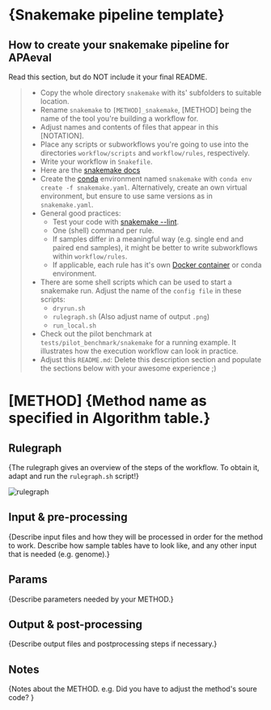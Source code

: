 # {Snakemake pipeline template}

## How to create your snakemake pipeline for APAeval
Read this section, but do NOT include it your final README.
> * Copy the whole directory `snakemake` with its' subfolders to suitable location.
> * Rename `snakemake` to `[METHOD]_snakemake`, [METHOD] being the name of the tool you're building a workflow for.
> * Adjust names and contents of files that appear in this [NOTATION].
> * Place any scripts or subworkflows you're going to use into the directories `workflow/scripts` and `workflow/rules`, respectively.
> * Write your workflow in `Snakefile`.
> * Here are the [snakemake docs](https://snakemake.readthedocs.io/en/stable/index.html)
> * Create the [conda](https://docs.conda.io/en/latest/) environment named `snakemake` with `conda env create -f snakemake.yaml`. Alternatively, create an own virtual environment, but ensure to use same versions as in `snakemake.yaml`.
> * General good practices:
>     * Test your code with [snakemake --lint](https://snakemake.readthedocs.io/en/stable/snakefiles/writing_snakefiles.html#best-practices).
>     * One (shell) command per rule. 
>     * If samples differ in a meaningful way (e.g. single end and paired end samples), it might be better to write subworkflows within `workflow/rules`. 
>     * If applicable, each rule has it's own [Docker container](https://www.docker.com/resources/what-container) or conda environment.
> * There are some shell scripts which can be used to start a snakemake run. Adjust the name of the `config file` in these scripts:
>     * `dryrun.sh`
>     * `rulegraph.sh` (Also adjust name of output `.png`)
>     * `run_local.sh`
> * Check out the pilot benchmark at `tests/pilot_benchmark/snakemake` for a running example. It illustrates how the execution workflow can look in practice. 
> * Adjust this `README.md`: Delete this description section and populate the sections below with your awesome experience ;)

# [METHOD] {Method name as specified in Algorithm table.}

## Rulegraph

{The rulegraph gives an overview of the steps of the workflow. To obtain it, adapt and run the `rulegraph.sh` script!}

![rulegraph](rulegraph.[METHOD].png)

## Input & pre-processing

{Describe input files and how they will be processed in order for the method to work. Describe how sample tables have to look like, and any other input that is needed (e.g. genome).}

## Params

{Describe parameters needed by your METHOD.}

## Output & post-processing

{Describe output files and postprocessing steps if necessary.}

## Notes

{Notes about the METHOD. 
e.g. Did you have to adjust the method's soure code?
}
